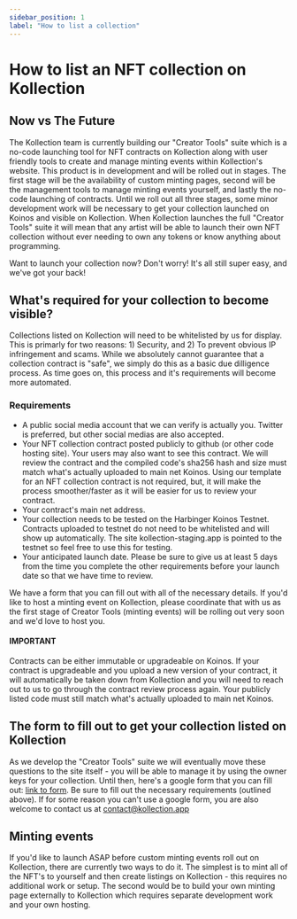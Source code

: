 ```yaml
---
sidebar_position: 1
label: "How to list a collection"
---
```

# How to list an NFT collection on Kollection

## Now vs The Future

The Kollection team is currently building our "Creator Tools" suite which is a no-code launching tool for NFT contracts on Kollection along with user friendly tools to create and manage minting events within Kollection's website. This product is in development and will be rolled out in stages. The first stage will be the availability of custom minting pages, second will be the management tools to manage minting events yourself, and lastly the no-code launching of contracts. Until we roll out all three stages, some minor development work will be necessary to get your collection launched on Koinos and visible on Kollection. When Kollection launches the full "Creator Tools" suite it will mean that any artist will be able to launch their own NFT collection without ever needing to own any tokens or know anything about programming.

Want to launch your collection now? Don't worry! It's all still super easy, and we've got your back!

## What's required for your collection to become visible?

Collections listed on Kollection will need to be whitelisted by us for display. This is primarly for two reasons: 1) Security, and 2) To prevent obvious IP infringement and scams. While we absolutely cannot guarantee that a collection contract is "safe", we simply do this as a basic due dilligence process. As time goes on, this process and it's requirements will become more automated.

### Requirements

- A public social media account that we can verify is actually you. Twitter is preferred, but other social medias are also accepted.
- Your NFT collection contract posted publicly to github (or other code hosting site). Your users may also want to see this contract. We will review the contract and the compiled code's sha256 hash and size must match what's actually uploaded to main net Koinos. Using our template for an NFT collection contract is not required, but, it will make the process smoother/faster as it will be easier for us to review your contract.
- Your contract's main net address.
- Your collection needs to be tested on the Harbinger Koinos Testnet. Contracts uploaded to testnet do not need to be whitelisted and will show up automatically. The site kollection-staging.app is pointed to the testnet so feel free to use this for testing.
- Your anticipated launch date. Please be sure to give us at least 5 days from the time you complete the other requirements before your launch date so that we have time to review.

We have a form that you can fill out with all of the necessary details. If you'd like to host a minting event on Kollection, please coordinate that with us as the first stage of Creator Tools (minting events) will be rolling out very soon and we'd love to host you.

#### IMPORTANT

Contracts can be either immutable or upgradeable on Koinos. If your contract is upgradeable and you upload a new version of your contract, it will automatically be taken down from Kollection and you will need to reach out to us to go through the contract review process again. Your publicly listed code must still match what's actually uploaded to main net Koinos.

## The form to fill out to get your collection listed on Kollection

As we develop the "Creator Tools" suite we will eventually move these questions to the site itself - you will be able to manage it by using the owner keys for your collection. Until then, here's a google form that you can fill out: [link to form](https://forms.gle/Emx568Z1GMjPwC2Q8). Be sure to fill out the necessary requirements (outlined above). If for some reason you can't use a google form, you are also welcome to contact us at [contact@kollection.app](mailto:contact@kollection.app)

## Minting events

If you'd like to launch ASAP before custom minting events roll out on Kollection, there are currently two ways to do it. The simplest is to mint all of the NFT's to yourself and then create listings on Kollection - this requires no additional work or setup. The second would be to build your own minting page externally to Kollection which requires separate development work and your own hosting.
